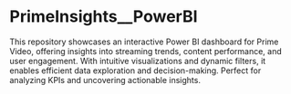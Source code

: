 # PrimeInsights__PowerBI
This repository showcases an interactive Power BI dashboard for Prime Video, offering insights into streaming trends, content performance, and user engagement. With intuitive visualizations and dynamic filters, it enables efficient data exploration and decision-making. Perfect for analyzing KPIs and uncovering actionable insights.
